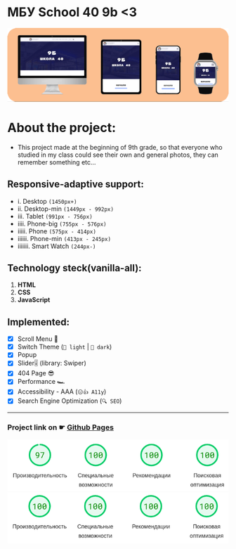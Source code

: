 # МБУ School 40 9b <3
[![Adaptive demonstration](assets/images/AdaptiveDemonstretion.png)](https://quickyoung.github.io/School40_9B/)

# About the project:
* This project made at the beginning of 9th grade, so that everyone who studied in my class could see their own and general photos, they can remember something etc...

## Responsive-adaptive support:
* i. Desktop `(1450px+)`
* ii. Desktop-min `(1449px - 992px)`
* iii. Tablet `(991px - 756px)`
* iiii. Phone-big `(755px - 576px)`
* iiiii. Phone `(575px - 414px)`
* iiiiii. Phone-min `(413px - 245px)`
* iiiiiii. Smart Watch `(244px-)`

## Technology steck(vanilla-all):
1.  **HTML**
2.  **CSS**
3.  **JavaScript**

## Implemented:
* [x] Scroll Menu 📜
* [x] Switch Theme (`🌝 light` | `🌚 dark`)
* [x] Popup
* [x] Slider🎚 (library: Swiper)
* [x] 404 Page 😎
* [x] Performance 🏎
* [x] Accessibility - AAA (`😑👍 A11y`)
* [x] Search Engine Optimization (`🔍 SEO`)

---

### Project link on ☛ [**Github Pages**](https://quickyoung.github.io/School40_9B/)

![Performance for Iphone](assets/images/performanceOnIphone.png)
![Performance for Desktop](assets/images/performanceOnDesktop.png)
